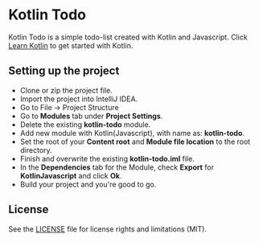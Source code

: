 # Kotlin Todo

Kotlin Todo is a simple todo-list created with Kotlin and Javascript. Click [Learn Kotlin](https://www.programiz.com/kotlin) to get started with Kotlin.

## Setting up the project

* Clone or zip the project file.
* Import the project into IntelliJ IDEA.
* Go to File -> Project Structure
* Go to **Modules** tab under **Project Settings**.
* Delete the existing **kotlin-todo** module.
* Add new module with Kotlin(Javascript), with name as: **kotlin-todo**.
* Set the root of your **Content root** and **Module file location** to the root directory.
* Finish and overwrite the existing **kotlin-todo.iml** file.
* In the **Dependencies** tab for the Module, check **Export** for **KotlinJavascript** and click **Ok**.
* Build your project and you're good to go.

## License

See the [LICENSE](LICENSE.md) file for license rights and limitations (MIT).